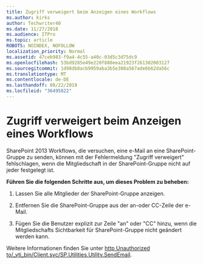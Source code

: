 ```yaml
---
title: Zugriff verweigert beim Anzeigen eines Workflows
ms.author: kirks
author: Techwriter40
ms.date: 11/27/2018
ms.audience: ITPro
ms.topic: article
ROBOTS: NOINDEX, NOFOLLOW
localization_priority: Normal
ms.assetid: 47ceb983-f9a4-4c55-a40c-03d5c3d75dc9
ms.openlocfilehash: 53bd9285e49e220f880eea21923f261302003127
ms.sourcegitcommit: 1d98db8acb9959aba3b5e308a567ade6b62da56c
ms.translationtype: MT
ms.contentlocale: de-DE
ms.lasthandoff: 08/22/2019
ms.locfileid: "36495822"
---
```

# <a name="access-denied-when-viewing-a-workflow"></a>Zugriff verweigert beim Anzeigen eines Workflows

SharePoint 2013 Workflows, die versuchen, eine e-Mail an eine SharePoint-Gruppe zu senden, können mit der Fehlermeldung "Zugriff verweigert" fehlschlagen, wenn die Mitgliedschaft in der SharePoint-Gruppe nicht auf jeder festgelegt ist.
  
 **Führen Sie die folgenden Schritte aus, um dieses Problem zu beheben:**
  
 1. Lassen Sie alle Mitglieder der SharePoint-Gruppe anzeigen.
  
 2. Entfernen Sie die SharePoint-Gruppe aus der an-oder CC-Zeile der e-Mail.
  
 3. Fügen Sie die Benutzer explizit zur Zeile "an" oder "CC" hinzu, wenn die Mitgliedschafts Sichtbarkeit für SharePoint-Gruppe nicht geändert werden kann.
  
Weitere Informationen finden Sie unter [http Unauthorized to/_vti_bin/Client.svc/SP.Utilities.Utility.SendEmail](https://go.microsoft.com/fwlink/?linkid=2044694&amp;clcid=0x409).
  